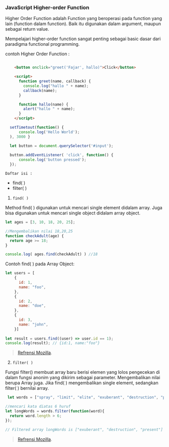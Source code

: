 ### JavaScript Higher-order Function

Higher Order Function adalah Function yang beroperasi pada function yang lain (function dalam function). Baik itu digunakan dalam argument, maupun sebagai return value.

Mempelajari higher-order function sangat penting sebagai basic dasar dari paradigma functional programming.

contoh Higher Order Function :
```html

    <button onclick="greet('Fajar', hallo)">Click</button>

    <script>
      function greet(name, callback) {
        console.log("hallo " + name);
        callback(name);
      }

      function hallo(name) {
        alert("hallo " + name);
      }
    </script>

```

```js
  setTimetout(function() {
      console.log('Hello World');
  ), 3000 }
```

```js
  let button = document.querySelector('#input');
  
  button.addEventListener( 'click', function() {
      console.log('button pressed');
  });
```

`Daftar isi :` 
- find( )
- filter( )



1. `find( )` 

Method find( ) digunakan untuk mencari single element didalam array. Juga bisa digunakan untuk mencari single object didalam array object.

```js
let ages = [3, 10, 18, 20, 25];

//Mengembalikan nilai 18,20,25
function checkAdult(age) {
  return age >= 18;
}

console.log( ages.find(checkAdult) ) //18
```
Contoh find( ) pada Array Object: 
```js
let users = [
    {
      id: 1,
      name: "foo",
    },
    {
      id: 2,
      name: "doe",
    },
    {
      id: 3,
      name: "john",
    }]
    
let result = users.find((user) => user.id == 1); 
console.log(result); // {id:1, name:"foo"}
```
> [Refrensi Mozilla](https://developer.mozilla.org/id/docs/Web/JavaScript/Reference/Global_Objects/Array/find).

2. `filter( )`

Fungsi filter() membuat array baru berisi elemen yang lolos pengecekan di dalam fungsi anonim yang dikirim sebagai parameter. Mengembalikan nilai berupa Array juga. Jika find( ) mengembalikan single element, sedangkan filter( ) bernilai array.

```js
 let words = ["spray", "limit", "elite", "exuberant", "destruction", "present"];

//mencari kata diatas 6 huruf
let longWords = words.filter(function(word){
  return word.length > 6;
});

// Filtered array longWords is ["exuberant", "destruction", "present"]
```
> [Refrensi Mozilla](https://developer.mozilla.org/id/docs/Web/JavaScript/Reference/Global_Objects/Array/filter).
